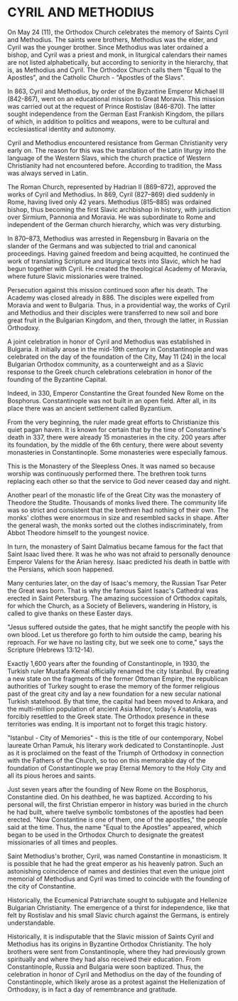 # CYRIL AND METHODIUS

On May 24 (11), the Orthodox Church celebrates the memory of Saints Cyril and Methodius. The saints were brothers, Methodius was the elder, and Cyril was the younger brother. Since Methodius was later ordained a bishop, and Cyril was a priest and monk, in liturgical calendars their names are not listed alphabetically, but according to seniority in the hierarchy, that is, as Methodius and Cyril. The Orthodox Church calls them "Equal to the Apostles", and the Catholic Church - "Apostles of the Slavs".

In 863, Cyril and Methodius, by order of the Byzantine Emperor Michael III (842-867), went on an educational mission to Great Moravia. This mission was carried out at the request of Prince Rostislav (846-870). The latter sought independence from the German East Frankish Kingdom, the pillars of which, in addition to politics and weapons, were to be cultural and ecclesiastical identity and autonomy.

Cyril and Methodius encountered resistance from German Christianity very early on. The reason for this was the translation of the Latin liturgy into the language of the Western Slavs, which the church practice of Western Christianity had not encountered before. According to tradition, the Mass was always served in Latin.

The Roman Church, represented by Hadrian II (869–872), approved the works of Cyril and Methodius. In 869, Cyril (827–869) died suddenly in Rome, having lived only 42 years. Methodius (815–885) was ordained bishop, thus becoming the first Slavic archbishop in history, with jurisdiction over Sirmium, Pannonia and Moravia. He was subordinate to Rome and independent of the German church hierarchy, which was very disturbing.

In 870–873, Methodius was arrested in Regensburg in Bavaria on the slander of the Germans and was subjected to trial and canonical proceedings. Having gained freedom and being acquitted, he continued the work of translating Scripture and liturgical texts into Slavic, which he had begun together with Cyril. He created the theological Academy of Moravia, where future Slavic missionaries were trained.

Persecution against this mission continued soon after his death. The Academy was closed already in 886. The disciples were expelled from Moravia and went to Bulgaria. Thus, in a providential way, the works of Cyril and Methodius and their disciples were transferred to new soil and bore great fruit in the Bulgarian Kingdom, and then, through the latter, in Russian Orthodoxy.

A joint celebration in honor of Cyril and Methodius was established in Bulgaria. It initially arose in the mid-19th century in Constantinople and was celebrated on the day of the foundation of the City, May 11 (24) in the local Bulgarian Orthodox community, as a counterweight and as a Slavic response to the Greek church celebrations celebration in honor of the founding of the Byzantine Capital.

Indeed, in 330, Emperor Constantine the Great founded New Rome on the Bosphorus. Constantinople was not built in an open field. After all, in its place there was an ancient settlement called Byzantium.

From the very beginning, the ruler made great efforts to Christianize this quiet pagan haven. It is known for certain that by the time of Constantine's death in 337, there were already 15 monasteries in the city. 200 years after its foundation, by the middle of the 6th century, there were about seventy monasteries in Constantinople. Some monasteries were especially famous.

This is the Monastery of the Sleepless Ones. It was named so because worship was continuously performed there. The brethren took turns replacing each other so that the service to God never ceased day and night.

Another pearl of the monastic life of the Great City was the monastery of Theodore the Studite. Thousands of monks lived there. The community life was so strict and consistent that the brethren had nothing of their own. The monks' clothes were enormous in size and resembled sacks in shape. After the general wash, the monks sorted out the clothes indiscriminately, from Abbot Theodore himself to the youngest novice.

In turn, the monastery of Saint Dalmatius became famous for the fact that Saint Isaac lived there. It was he who was not afraid to personally denounce Emperor Valens for the Arian heresy. Isaac predicted his death in battle with the Persians, which soon happened.

Many centuries later, on the day of Isaac's memory, the Russian Tsar Peter the Great was born. That is why the famous Saint Isaac's Cathedral was erected in Saint Petersburg. The amazing succession of Orthodox capitals, for which the Church, as a Society of Believers, wandering in History, is called to give thanks on these Easter days.

"Jesus suffered outside the gates, that he might sanctify the people with his own blood. Let us therefore go forth to him outside the camp, bearing his reproach. For we have no lasting city, but we seek one to come," says the Scripture (Hebrews 13:12-14).

Exactly 1,600 years after the founding of Constantinople, in 1930, the Turkish ruler Mustafa Kemal officially renamed the city Istanbul. By creating a new state on the fragments of the former Ottoman Empire, the republican authorities of Turkey sought to erase the memory of the former religious past of the great city and lay a new foundation for a new secular national Turkish statehood. By that time, the capital had been moved to Ankara, and the multi-million population of ancient Asia Minor, today's Anatolia, was forcibly resettled to the Greek state. The Orthodox presence in these territories was ending. It is important not to forget this tragic history.

"Istanbul - City of Memories" - this is the title of our contemporary, Nobel laureate Orhan Pamuk, his literary work dedicated to Constantinople. Just as it is proclaimed on the feast of the Triumph of Orthodoxy in connection with the Fathers of the Church, so too on this memorable day of the foundation of Constantinople we pray Eternal Memory to the Holy City and all its pious heroes and saints.

Just seven years after the founding of New Rome on the Bosphorus, Constantine died. On his deathbed, he was baptized. According to his personal will, the first Christian emperor in history was buried in the church he had built, where twelve symbolic tombstones of the apostles had been erected. "Now Constantine is one of them, one of the apostles," the people said at the time. Thus, the name "Equal to the Apostles" appeared, which began to be used in the Orthodox Church to designate the greatest missionaries of all times and peoples.

Saint Methodius's brother, Cyril, was named Constantine in monasticism. It is possible that he had the great emperor as his heavenly patron. Such an astonishing coincidence of names and destinies that even the unique joint memorial of Methodius and Cyril was timed to coincide with the founding of the city of Constantine.

Historically, the Ecumenical Patriarchate sought to subjugate and Hellenize Bulgarian Christianity. The emergence of a thirst for independence, like that felt by Rostislav and his small Slavic church against the Germans, is entirely understandable.

Historically, it is indisputable that the Slavic mission of Saints Cyril and Methodius has its origins in Byzantine Orthodox Christianity. The holy brothers were sent from Constantinople, where they had previously grown spiritually and where they had also received their education. From Constantinople, Russia and Bulgaria were soon baptized. Thus, the celebration in honor of Cyril and Methodius on the day of the founding of Constantinople, which likely arose as a protest against the Hellenization of Orthodoxy, is in fact a day of remembrance and gratitude.
